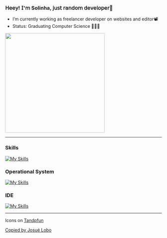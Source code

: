 ### 𝖧𝖾𝖾𝗒! 𝖨'𝗆 Solinha, 𝗃𝗎𝗌𝗍 𝗋𝖺𝗇𝖽𝗈𝗆 𝖽𝖾𝗏𝖾𝗅𝗈𝗉𝖾𝗋🌱


- I’m currently working as freelancer developer on websites and editor📽
- Status: Graduating Computer Science 👨🏻‍💻

<img width="320px" src="https://github-readme-stats.vercel.app/api/top-langs/?username=Solamento02&layout=compact&langs_count=7&theme=panda" />

<hr>

<h3>Skills</h3>
<p align="left">
  
[![My Skills](https://skillicons.dev/icons?i=html,css,js,py,discordjs,wordpress,react)](https://skillicons.dev)


<h3>Operational System</h3>
<p align="left">
  
[![My Skills](https://skillicons.dev/icons?i=linux,windows)](https://skillicons.dev)


<h3>IDE</h3>
<p align="left">

[![My Skills](https://skillicons.dev/icons?i=vscode,sublime)](https://skillicons.dev)


<hr>

<p>Icons on <a href="https://github.com/tandpfun/skill-icons"</a>Tandpfun</p>
<p>Copied by <a href="https://github.com/RoyMusthang">Josué Lobo</a></p>
